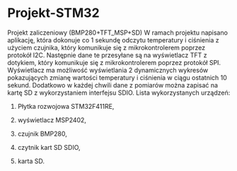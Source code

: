 # Projekt-STM32
Projekt zaliczeniowy (BMP280+TFT_MSP+SD)
W ramach projektu napisano aplikację, która dokonuje co 1 sekundę odczytu temperatury 
i ciśnienia z użyciem czujnika, który komunikuje się z mikrokontrolerem poprzez protokół I2C. 
Następnie dane te przesyłane są na wyświetlacz TFT z dotykiem, który komunikuje się 
z mikrokontrolerem poprzez protokół SPI. Wyświetlacz ma możliwość wyświetlania
2 dynamicznych wykresów pokazujących zmianę wartości temperatury i ciśnienia w ciągu ostatnich 
10 sekund. Dodatkowo w każdej chwili dane z pomiarów można zapisać na kartę SD
z wykorzystaniem interfejsu SDIO.
Lista wykorzystanych urządzeń:

1) Płytka rozwojowa STM32F411RE,

2) wyświetlacz MSP2402,

3) czujnik BMP280,

4) czytnik kart SD SDIO,

5) karta SD.
